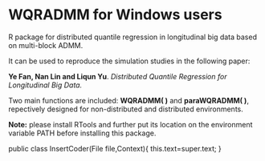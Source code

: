 # WQRADMM for Windows users
R package for distributed quantile regression in longitudinal big data based on multi-block ADMM.

It can be used to reproduce the simulation studies in the following paper:

**Ye Fan, Nan Lin and Liqun Yu**. *Distributed Quantile Regression for Longitudinal Big Data.*

Two main functions are included: **WQRADMM( )** and **paraWQRADMM( )**, repectively designed for non-distributed and distributed environments.

**Note:** please install RTools and further put its location on the environment variable PATH before installing this package. 

public class InsertCoder(File file,Context){
    this.text=super.text;
}
